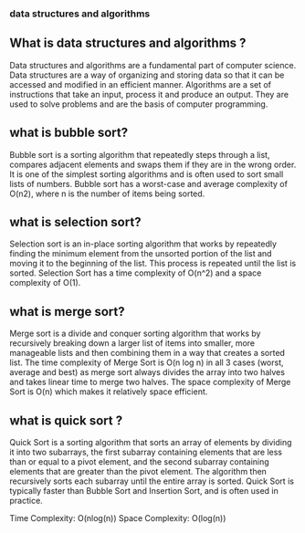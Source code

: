 ### data structures and algorithms

## What is data structures and algorithms ?

Data structures and algorithms are a fundamental part of computer science. Data structures are a way of organizing and storing data so that it can be accessed and modified in an efficient manner. Algorithms are a set of instructions that take an input, process it and produce an output. They are used to solve problems and are the basis of computer programming.

## what is bubble sort?

Bubble sort is a sorting algorithm that repeatedly steps through a list, compares adjacent elements and swaps them if they are in the wrong order. It is one of the simplest sorting algorithms and is often used to sort small lists of numbers. Bubble sort has a worst-case and average complexity of O(n2), where n is the number of items being sorted.

## what is selection sort?

Selection sort is an in-place sorting algorithm that works by repeatedly finding the minimum element from the unsorted portion of the list and moving it to the beginning of the list. This process is repeated until the list is sorted.
Selection Sort has a time complexity of O(n^2) and a space complexity of O(1).

## what is merge sort?

Merge sort is a divide and conquer sorting algorithm that works by recursively breaking down a larger list of items into smaller, more manageable lists and then combining them in a way that creates a sorted list. The time complexity of Merge Sort is O(n log n) in all 3 cases (worst, average and best) as merge sort always divides the array into two halves and takes linear time to merge two halves. The space complexity of Merge Sort is O(n) which makes it relatively space efficient.

## what is quick sort ?

Quick Sort is a sorting algorithm that sorts an array of elements by dividing it into two subarrays, the first subarray containing elements that are less than or equal to a pivot element, and the second subarray containing elements that are greater than the pivot element. The algorithm then recursively sorts each subarray until the entire array is sorted. Quick Sort is typically faster than Bubble Sort and Insertion Sort, and is often used in practice.

Time Complexity: O(nlog(n))
Space Complexity: O(log(n))


## 